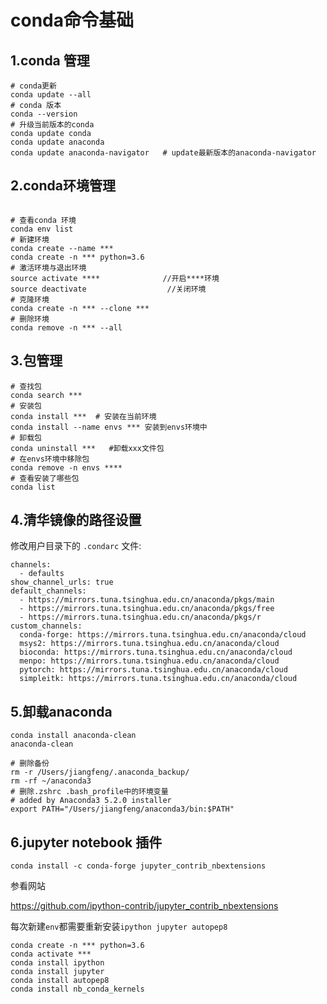 # conda命令基础 

## 1.conda 管理

```shell
# conda更新
conda update --all
# conda 版本
conda --version
# 升级当前版本的conda
conda update conda
conda update anaconda
conda update anaconda-navigator   # update最新版本的anaconda-navigator   
```

## 2.conda环境管理

```shell

# 查看conda 环境
conda env list
# 新建环境
conda create --name ***
conda create -n *** python=3.6
# 激活环境与退出环境
source activate ****              //开启****环境
source deactivate                  //关闭环境
# 克隆环境
conda create -n *** --clone *** 
# 删除环境
conda remove -n *** --all
```

## 3.包管理

```shell
# 查找包
conda search ***
# 安装包
conda install ***  # 安装在当前环境
conda install --name envs *** 安装到envs环境中
# 卸载包
conda uninstall ***   #卸载xxx文件包
# 在envs环境中移除包
conda remove -n envs ****
# 查看安装了哪些包
conda list
```

## 4.清华镜像的路径设置

修改用户目录下的 `.condarc` 文件:

```
channels:
  - defaults
show_channel_urls: true
default_channels:
  - https://mirrors.tuna.tsinghua.edu.cn/anaconda/pkgs/main
  - https://mirrors.tuna.tsinghua.edu.cn/anaconda/pkgs/free
  - https://mirrors.tuna.tsinghua.edu.cn/anaconda/pkgs/r
custom_channels:
  conda-forge: https://mirrors.tuna.tsinghua.edu.cn/anaconda/cloud
  msys2: https://mirrors.tuna.tsinghua.edu.cn/anaconda/cloud
  bioconda: https://mirrors.tuna.tsinghua.edu.cn/anaconda/cloud
  menpo: https://mirrors.tuna.tsinghua.edu.cn/anaconda/cloud
  pytorch: https://mirrors.tuna.tsinghua.edu.cn/anaconda/cloud
  simpleitk: https://mirrors.tuna.tsinghua.edu.cn/anaconda/cloud
```

## 5.卸载anaconda

```shell
conda install anaconda-clean
anaconda-clean

# 删除备份
rm -r /Users/jiangfeng/.anaconda_backup/
rm -rf ~/anaconda3
# 删除.zshrc .bash_profile中的环境变量
# added by Anaconda3 5.2.0 installer
export PATH="/Users/jiangfeng/anaconda3/bin:$PATH"
```



## 6.jupyter notebook 插件

```shell
conda install -c conda-forge jupyter_contrib_nbextensions
```

参看网站 

<https://github.com/ipython-contrib/jupyter_contrib_nbextensions>

每次新建`env`都需要重新安装`ipython jupyter autopep8`

```shell
conda create -n *** python=3.6
conda activate ***
conda install ipython
conda install jupyter
conda install autopep8
conda install nb_conda_kernels
```

